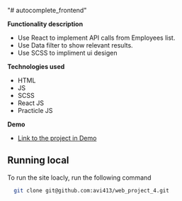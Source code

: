 "# autocomplete_frontend" 

**Functionality description**

* Use React to implement API calls from Employees list.
* Use Data filter to show relevant results.
* Use SCSS to impliment ui desigen

**Technologies used**

* HTML
* JS
* SCSS
* React JS
* Practicle JS


**Demo**

* [Link to the project in Demo](https://autocomplete.avidalal.net/)

## Running local

To run the site loacly, run the following command

```bash
  git clone git@github.com:avi413/web_project_4.git
```
